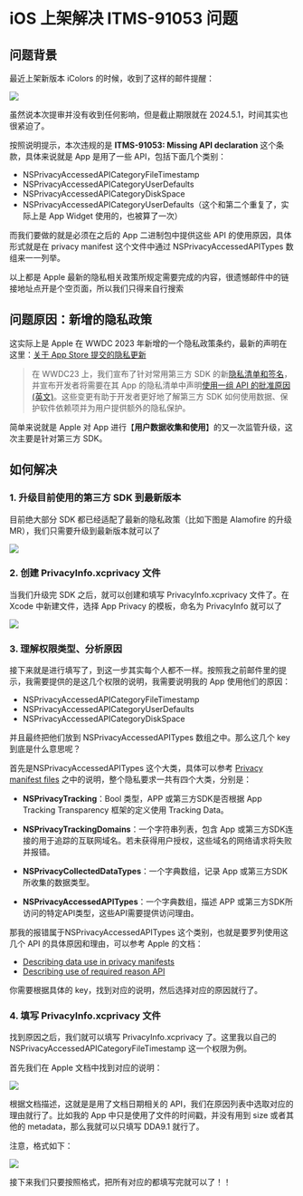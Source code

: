 # iOS 上架解决 ITMS-91053 问题



## 问题背景

最近上架新版本 iColors 的时候，收到了这样的邮件提醒：

![](../../backups/AppStore_ITMS91053/shot_2086.png)

虽然说本次提审并没有收到任何影响，但是截止期限就在 2024.5.1，时间其实也很紧迫了。

按照说明提示，本次违规的是 **ITMS-91053: Missing API declaration** 这个条款，具体来说就是 App 是用了一些 API，包括下面几个类别：

- NSPrivacyAccessedAPICategoryFileTimestamp
- NSPrivacyAccessedAPICategoryUserDefaults
- NSPrivacyAccessedAPICategoryDiskSpace
- NSPrivacyAccessedAPICategoryUserDefaults（这个和第二个重复了，实际上是 App Widget 使用的，也被算了一次）

而我们要做的就是必须在之后的 App 二进制包中提供这些 API 的使用原因，具体形式就是在 privacy manifest 这个文件中通过 NSPrivacyAccessedAPITypes 数组来一一列举。

以上都是 Apple 最新的隐私相关政策所规定需要完成的内容，很遗憾邮件中的链接地址点开是个空页面，所以我们只得来自行搜索



## 问题原因：新增的隐私政策

这实际上是 Apple 在 WWDC 2023 年新增的一个隐私政策条约，最新的声明在这里：[关于 App Store 提交的隐私更新](https://developer.apple.com/cn/news/?id=3d8a9yyh)

> 在 WWDC23 上，我们宣布了针对常用第三方 SDK 的新[隐私清单和签名](https://developer.apple.com/cn/support/third-party-SDK-requirements/)，并宣布开发者将需要在其 App 的隐私清单中声明[使用一组 API 的批准原因 (英文)](https://developer.apple.com/documentation/bundleresources/privacy_manifest_files/describing_use_of_required_reason_api)。这些变更有助于开发者更好地了解第三方 SDK 如何使用数据、保护软件依赖项并为用户提供额外的隐私保护。

简单来说就是 Apple 对 App 进行【**用户数据收集和使用**】的又一次监管升级，这次主要是针对第三方 SDK。



## 如何解决

### 1. 升级目前使用的第三方 SDK 到最新版本

目前绝大部分 SDK 都已经适配了最新的隐私政策（比如下图是 Alamofire 的升级 MR），我们只需要升级到最新版本就可以了

![](../../backups/AppStore_ITMS91053/alamofire.jpg)

### 2. 创建 PrivacyInfo.xcprivacy 文件

当我们升级完 SDK 之后，就可以创建和填写 PrivacyInfo.xcprivacy 文件了。在 Xcode 中新建文件，选择 App Privacy 的模板，命名为 PrivacyInfo 就可以了

![](../../backups/AppStore_ITMS91053/shot_2087.png)

### 3. 理解权限类型、分析原因

接下来就是进行填写了，到这一步其实每个人都不一样。按照我之前邮件里的提示，我需要提供的是这几个权限的说明，我需要说明我的 App 使用他们的原因：

- NSPrivacyAccessedAPICategoryFileTimestamp
- NSPrivacyAccessedAPICategoryUserDefaults
- NSPrivacyAccessedAPICategoryDiskSpace

并且最终把他们放到 NSPrivacyAccessedAPITypes 数组之中。那么这几个 key 到底是什么意思呢？

首先是NSPrivacyAccessedAPITypes 这个大类，具体可以参考 [Privacy manifest files](https://developer.apple.com/documentation/bundleresources/privacy_manifest_files#4284009) 之中的说明，整个隐私要求一共有四个大类，分别是：

- **NSPrivacyTracking**：Bool 类型，APP 或第三方SDK是否根据 App Tracking Transparency 框架的定义使用 Tracking Data。

- **NSPrivacyTrackingDomains**：一个字符串列表，包含 App 或第三方SDK连接的用于追踪的互联网域名。若未获得用户授权，这些域名的网络请求将失败并报错。

- **NSPrivacyCollectedDataTypes**：一个字典数组，记录 App 或第三方SDK所收集的数据类型。

- **NSPrivacyAccessedAPITypes**：一个字典数组，描述 APP 或第三方SDK所访问的特定API类型，这些API需要提供访问理由。

那我的报错属于NSPrivacyAccessedAPITypes 这个类别，也就是要罗列使用这几个 API 的具体原因和理由，可以参考 Apple 的文档：

- [Describing data use in privacy manifests](https://developer.apple.com/documentation/bundleresources/privacy_manifest_files/describing_data_use_in_privacy_manifests)
- [Describing use of required reason API](https://developer.apple.com/documentation/bundleresources/privacy_manifest_files/describing_use_of_required_reason_api)

你需要根据具体的 key，找到对应的说明，然后选择对应的原因就行了。



### 4. 填写 PrivacyInfo.xcprivacy 文件

找到原因之后，我们就可以填写 PrivacyInfo.xcprivacy 了。这里我以自己的 NSPrivacyAccessedAPICategoryFileTimestamp 这一个权限为例。

首先我们在 Apple 文档中找到对应的说明：

![](../../backups/AppStore_ITMS91053/shot_2088.png)

根据文档描述，这就是是用了文档日期相关的 API，我们在原因列表中选取对应的理由就行了。比如我的 App 中只是使用了文件的时间戳，并没有用到 size 或者其他的 metadata，那么我就可以只填写 DDA9.1 就行了。

注意，格式如下：

![](../../backups/AppStore_ITMS91053/shot_2089.png)

接下来我们只要按照格式，把所有对应的都填写完就可以了！！
